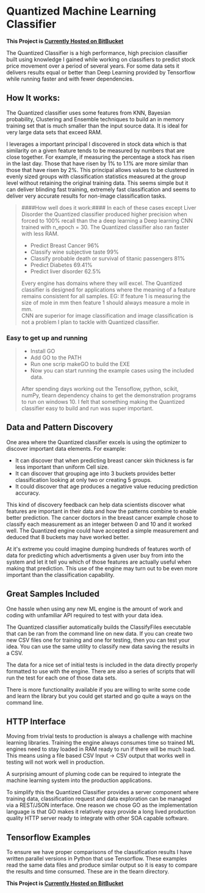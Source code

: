 # Quantized Machine Learning Classifier #

**This Project is [Currently Hosted on BitBucket](https://bitbucket.org/joexdobs/ml-classifier-gesture-recognition)**  

The Quantized Classifier is a high performance,  high precision classifier built using knowledge I gained while working on classifiers to predict stock price movement over a period of several years.   For some data sets it delivers results equal or better than Deep Learning provided by Tensorflow while running faster and with fewer dependencies.

## How It works:

The Quantized classifier uses some features from KNN,  Bayesian probability, Clustering and Ensemble techniques to build an in memory training set that is much smaller than the input source data.  It is ideal for very large data sets that exceed RAM.     

I leverages a important principal I discovered in stock data which is that similarity on a given feature tends to be measured by numbers that are close together.   For example, if measuring the percentage a stock has risen in the last day.    Those that have risen by 1% to 1.1% are more similar than those that have risen by 2%.   This principal allows values to be clustered in evenly sized groups with classification statistics measured at the group level without retaining the original training data.   This seems simple but it can deliver blinding fast training,  extremely fast classification and seems to deliver very accurate results for non-image classification tasks. 

> ####How well does it work:####
> In each of these cases except Liver Disorder the Quantized classifier produced higher precision when forced to 100% recall than the a deep learning a Deep learning CNN trained with n_epoch = 30.  The Quantized classifier also ran faster with less RAM.  
> * Predict Breast Cancer 96%
> * Classify wine subjective taste 99%
> * Classify probable death or survival of titanic passengers 81% 
> * Predict Diabetes 69.41% 
> * Predict liver disorder 62.5%
>
> Every engine has domains where they will excel.  The Quantized classifier is designed for applications where the meaning of a feature remains consistent for all samples.   EG: If feature 1 is measuring the size of mole in mm then feature 1 should always measure a mole in mm.     
> CNN are superior for image classification and image classification is not a problem I plan to tackle with Quantized classifier. 

### Easy to get up and running

> * Install GO 
> * Add GO to the PATH
> * Run one scrip makeGO to build the EXE
> * Now you can start running the example cases using the included data.
>
> After spending days working out the Tensoflow, python,  scikit, numPy, tlearn dependency chains to get the demonstration programs  to run on windows 10.  I felt that something making the Quantized classifier easy to build and run was super important.  

## Data and Pattern Discovery 
One area where the Quantized classifier excels is using the optimizer to discover important data elements.   For example:
* It can discover that when predicting breast cancer skin thickness is far less important than uniform Cell size.     
* It can discover that grouping age into 3 buckets provides better classification looking at only two or creating 5 groups.  
* It could discover that age produces a negative value reducing prediction accuracy.  

This kind of discovery feedback can help data scientists discover what features are important in their data and how the patterns combine to enable better prediction.  The cancer doctors in the breast cancer example chose to classify each measurement as an integer between 0 and 10 and it worked well.  The Quantized engine could have accepted a simple measurement and deduced that 8 buckets may have worked better. 

At it's extreme you could imagine dumping hundreds of features worth of data for predicting which advertisments a given user buy from into the system and let it tell you which of those features are actually useful when making that prediction.   This use of the engine may turn out to be even more important than the classification capability.      


## Great Samples Included 
One hassle when using any new ML engine is the amount of work and coding with unfamiliar API required to test with your data idea.  

The Quantized classifier automatically builds the ClassifyFiles executable that can be ran from the command line on new data.  If you can create two new CSV files one for training and one for testing, then you can test your idea.   You can use the same utility to classify new data saving the results in a CSV. 

The data for a nice set of initial tests is included in the data directly properly formatted to use with the engine.     There are also a series of scripts that will run the test for each one of those data sets.    

There is more functionality available if you are willing to write some code and learn the library but you could get started and go quite a ways on the command line.


## HTTP Interface 
Moving from trivial tests to production is always a challenge with machine learning libraries.  Training the engine always consumes time so trained ML engines need to stay loaded in RAM ready to run if there will be much load. This means using a file based CSV Input -> CSV output that works well in testing will not work well in production.  

A surprising amount of pluming code can be required to integrate the machine learning system into the production applications.

To simplify this the Quantized Classifier provides a server component where training data, classification request and data exploration can be managed via a REST/JSON interface.  One reason we chose GO as the implementation language is that GO makes it relatively easy provide a long lived production quality HTTP server ready to integrate with other SOA capable software.  

## Tensorflow Examples
To ensure we have proper comparisons of the classification results I have written parallel versions in Python that use Tensorflow.   These examples read the same data files and produce similar output so it is easy to compare the results and time consumed.   These are in the tlearn directory.   

**This Project is [Currently Hosted on BitBucket](https://bitbucket.org/joexdobs/ml-classifier-gesture-recognition)**  